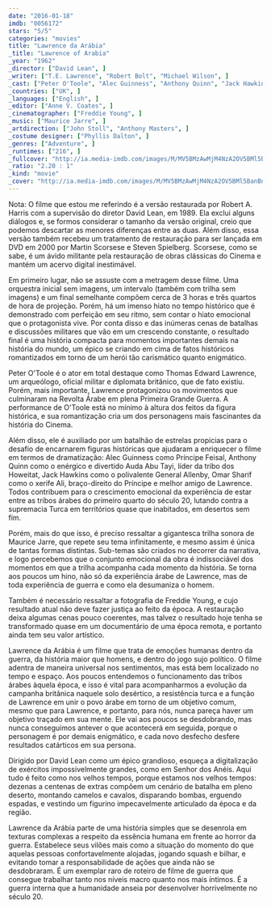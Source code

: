 ```yaml
---
date: "2016-01-18"
imdb: "0056172"
stars: "5/5"
categories: "movies"
title: "Lawrence da Arábia"
_title: "Lawrence of Arabia"
_year: "1962"
_director: ["David Lean", ]
_writer: ["T.E. Lawrence", "Robert Bolt", "Michael Wilson", ]
_cast: ["Peter O'Toole", "Alec Guinness", "Anthony Quinn", "Jack Hawkins", "Omar Sharif", "José Ferrer", "Anthony Quayle", "Claude Rains", "Arthur Kennedy", ]
_countries: ["UK", ]
_languages: ["English", ]
_editor: ["Anne V. Coates", ]
_cinematographer: ["Freddie Young", ]
_music: ["Maurice Jarre", ]
_artdirection: ["John Stoll", "Anthony Masters", ]
_costume designer: ["Phyllis Dalton", ]
_genres: ["Adventure", ]
_runtimes: ["216", ]
_fullcover: "http://ia.media-imdb.com/images/M/MV5BMzAwMjM4NzA2OV5BMl5BanBnXkFtZTcwMDI0NzAwMQ@@.jpg"
_ratio: "2.20 : 1"
_kind: "movie"
_cover: "http://ia.media-imdb.com/images/M/MV5BMzAwMjM4NzA2OV5BMl5BanBnXkFtZTcwMDI0NzAwMQ@@._V1._SX95_SY140_.jpg"
---
```

Nota: O filme que estou me referindo é a versão restaurada por Robert A. Harris com a supervisão do diretor David Lean, em 1989. Ela exclui alguns diálogos e, se formos considerar o tamanho da versão original, creio que podemos descartar as menores diferenças entre as duas. Além disso, essa versão também recebeu um tratamento de restauração para ser lançada em DVD em 2000 por Martin Scorsese e Steven Spielberg. Scorsese, como se sabe, é um ávido militante pela restauração de obras clássicas do Cinema e mantém um acervo digital inestimável.

Em primeiro lugar, não se assuste com a metragem desse filme. Uma orquestra inicial sem imagens, um intervalo (também com trilha sem imagens) e um final semelhante compõem cerca de 3 horas e três quartos de hora de projeção. Porém, há um imenso hiato no tempo histórico que é demonstrado com perfeição em seu ritmo, sem contar o hiato emocional que o protagonista vive. Por conta disso e das inúmeras cenas de batalhas e discussões militares que vão em um crescendo constante, o resultado final é uma história compacta para momentos importantes demais na história do mundo, um épico se criando em cima de fatos históricos romantizados em torno de um herói tão carismático quanto enigmático.

Peter O'Toole é o ator em total destaque como Thomas Edward Lawrence, um arqueólogo, oficial militar e diplomata britânico, que de fato existiu. Porém, mais importante, Lawrence protagonizou os movimentos que culminaram na Revolta Árabe em plena Primeira Grande Guerra. A performance de O'Toole está no mínimo à altura dos feitos da figura histórica, e sua romantização cria um dos personagens mais fascinantes da história do Cinema.

Além disso, ele é auxiliado por um batalhão de estrelas propícias para o desafio de encarnarem figuras históricas que ajudaram a enriquecer o filme em termos de dramatização: Alec Guinness como Príncipe Feisal, Anthony Quinn como o enérgico e divertido Auda Abu Tayi, líder da tribo dos Howeitat, Jack Hawkins como o polivalente General Allenby, Omar Sharif como o xerife Ali, braço-direito do Príncipe e melhor amigo de Lawrence. Todos contribuem para o crescimento emocional da experiência de estar entre as tribos árabes do primeiro quarto do século 20, lutando contra a supremacia Turca em territórios quase que inabitados, em desertos sem fim.

Porém, mais do que isso, é preciso ressaltar a gigantesca trilha sonora de Maurice Jarre, que repete seu tema infinitamente, e mesmo assim é única de tantas formas distintas. Sub-temas são criados no decorrer da narrativa, e logo percebemos que o conjunto emocional da obra é indissociável dos momentos em que a trilha acompanha cada momento da história. Se torna aos poucos um hino, não só da experiência árabe de Lawrence, mas de toda experiência de guerra e como ela desumaniza o homem.

Também é necessário ressaltar a fotografia de Freddie Young, e cujo resultado atual não deve fazer justiça ao feito da época. A restauração deixa algumas cenas pouco coerentes, mas talvez o resultado hoje tenha se transformado quase em um documentário de uma época remota, e portanto ainda tem seu valor artístico.

Lawrence da Arábia é um filme que trata de emoções humanas dentro da guerra, da história maior que homens, e dentro do jogo sujo político. O filme adentra de maneira universal nos sentimentos, mas está bem localizado no tempo e espaço. Aos poucos entendemos o funcionamento das tribos árabes àquela época, e isso é vital para acompanharmos a evolução da campanha britânica naquele solo desértico, a resistência turca e a função de Lawrence em unir o povo árabe em torno de um objetivo comum, mesmo que para Lawrence, e portanto, para nós, nunca pareça haver um objetivo traçado em sua mente. Ele vai aos poucos se desdobrando, mas nunca conseguimos antever o que acontecerá em seguida, porque o personagem é por demais enigmático, e cada novo desfecho desfere resultados catárticos em sua persona.

Dirigido por David Lean como um épico grandioso, esqueça a digitalização de exércitos impossivelmente grandes, como em Senhor dos Anéis. Aqui tudo é feito como nos velhos tempos, porque estamos nos velhos tempos: dezenas a centenas de extras compõem um cenário de batalha em pleno deserto, montando camelos e cavalos, disparando bombas, erguendo espadas, e vestindo um figurino impecavelmente articulado da época e da região.

Lawrence da Arábia parte de uma história simples que se desenrola em texturas complexas a respeito da essência humana em frente ao horror da guerra. Estabelece seus vilões mais como a situação do momento do que aquelas pessoas confortavelmente alojadas, jogando squash e bilhar, e evitando tomar a responsabilidade de ações que ainda não se desdobraram. É um exemplar raro de roteiro de filme de guerra que consegue trabalhar tanto nos níveis macro quanto nos mais íntimos. É a guerra interna que a humanidade anseia por desenvolver horrivelmente no século 20.

